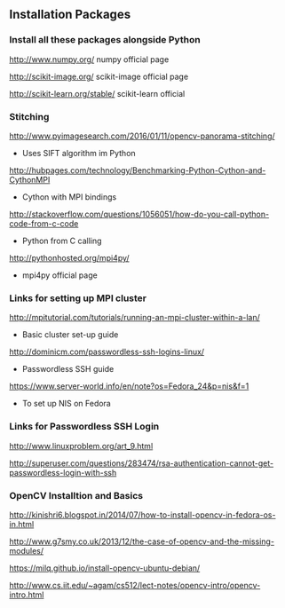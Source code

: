 
## Installation Packages

### Install all these packages alongside Python

http://www.numpy.org/
numpy official page

http://scikit-image.org/
scikit-image official page

http://scikit-learn.org/stable/
scikit-learn official

### Stitching

http://www.pyimagesearch.com/2016/01/11/opencv-panorama-stitching/
* Uses SIFT algorithm im Python

http://hubpages.com/technology/Benchmarking-Python-Cython-and-CythonMPI

* Cython with MPI bindings

http://stackoverflow.com/questions/1056051/how-do-you-call-python-code-from-c-code
* Python from C calling

http://pythonhosted.org/mpi4py/
* mpi4py official page

### Links for setting up MPI cluster

http://mpitutorial.com/tutorials/running-an-mpi-cluster-within-a-lan/
* Basic cluster set-up guide

http://dominicm.com/passwordless-ssh-logins-linux/
* Passwordless SSH guide

https://www.server-world.info/en/note?os=Fedora_24&p=nis&f=1  
* To set up NIS on Fedora

### Links for Passwordless SSH Login

http://www.linuxproblem.org/art_9.html

http://superuser.com/questions/283474/rsa-authentication-cannot-get-passwordless-login-with-ssh

### OpenCV Installtion and Basics
http://kinishri6.blogspot.in/2014/07/how-to-install-opencv-in-fedora-os-in.html

http://www.g7smy.co.uk/2013/12/the-case-of-opencv-and-the-missing-modules/

https://milq.github.io/install-opencv-ubuntu-debian/

http://www.cs.iit.edu/~agam/cs512/lect-notes/opencv-intro/opencv-intro.html
